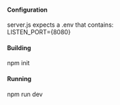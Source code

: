 #### Configuration
<p>
server.js expects a .env that contains:
<br />
LISTEN_PORT={8080}
</p>

#### Building
<p>
npm init
</p>

#### Running
<p>
npm run dev
</p>
